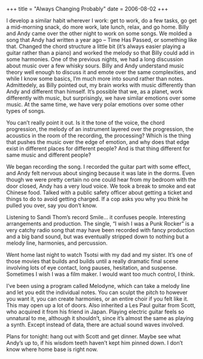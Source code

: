 +++
title = "Always Changing Probably"
date = 2006-08-02
+++

I develop a similar habit wherever I work: get to work, do a few tasks, go get a mid-morning snack, do more work, late lunch, relax, and go home. Billy and Andy came over the other night to work on some songs. We molded a song that Andy had written a year ago &#8211; Time Has Passed, or something like that. Changed the chord structure a little bit (it&#8217;s always easier playing a guitar rather than a piano) and worked the melody so that Billy could add in some harmonies. One of the previous nights, we had a long discussion about music over a few whisky sours. Billy and Andy understand music theory well enough to discuss it and emote over the same complexities, and while I know some basics, I&#8217;m much more into sound rather than notes. Admittedely, as Billy pointed out, my brain works with music differently than Andy and different than himself. It&#8217;s possible that we, as a planet, work differently with music, but surprisingly, we have similar emotions over some music. At the same time, we have very polar emotions over some other types of songs.

You can&#8217;t really point it out. Is it the tone of the voice, the chord progression, the melody of an instrument layered over the progression, the acoustics in the room of the recording, the processing? Which is the thing that pushes the music over the edge of emotion, and why does that edge exist in different places for different people? And is that thing different for same music and different people?

We began recording the song. I recorded the guitar part with some effect, and Andy felt nervous about singing because it was late in the dorms. Even though we were pretty certain no one could hear from my bedroom with the door closed, Andy has a very loud voice. We took a break to smoke and eat Chinese food. Talked with a public safety officer about getting a ticket and things to do to avoid getting charged. If a cop asks you why you think he pulled you over, say you don&#8217;t know.

Listening to Sandi Thom&#8217;s record Smile&#8230; it confuses people. Interesting arrangements and production. The single, &#8220;I wish I was a Punk Rocker&#8221; is a very catchy radio song that may have been recorded with fancy production and a big band sound, but was eventually stripped down to nothing but a melody line, harmonies, and percussion.

Went home last night to watch Tsotsi with my dad and my sister. It&#8217;s one of those movies that builds and builds until a really dramatic final scene involving lots of eye contact, long pauses, hesitation, and suspense. Sometimes I wish I was a film maker. I would want too much control, I think.

I&#8217;ve been using a program called Melodyne, which can take a melody line and let you edit the individual notes. You can sculpt the pitch to however you want it, you can create harmonies, or an entire choir if you felt like it. This may open up a lot of doors. Also inherited a Les Paul guitar from Scott, who acquired it from his friend in Japan. Playing electric guitar feels so unnatural to me, although it shouldn&#8217;t, since it&#8217;s almost the same as playing a synth. Except instead of data, there are actual sound waves involved.

Plans for tonight: hang out with Scott and get dinner. Maybe see what Andy&#8217;s up to, if his wisdom teeth haven&#8217;t kept him pinned down. I don&#8217;t know where home base is right now.